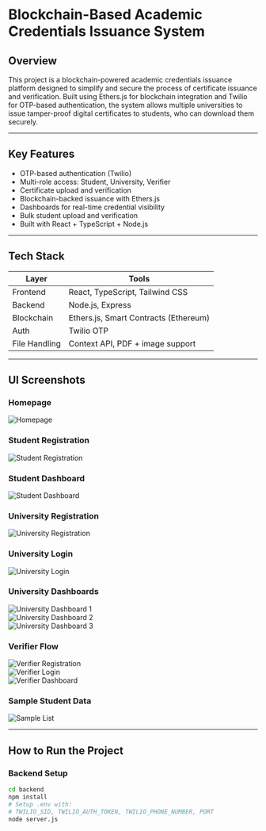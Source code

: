 # Blockchain-Based Academic Credentials Issuance System

## Overview

This project is a blockchain-powered academic credentials issuance platform designed to simplify and secure the process of certificate issuance and verification. Built using Ethers.js for blockchain integration and Twilio for OTP-based authentication, the system allows multiple universities to issue tamper-proof digital certificates to students, who can download them securely.

---

## Key Features

- OTP-based authentication (Twilio)
- Multi-role access: Student, University, Verifier
- Certificate upload and verification
- Blockchain-backed issuance with Ethers.js
- Dashboards for real-time credential visibility
- Bulk student upload and verification
- Built with React + TypeScript + Node.js

---

## Tech Stack

| Layer        | Tools                                |
|--------------|---------------------------------------|
| Frontend     | React, TypeScript, Tailwind CSS       |
| Backend      | Node.js, Express                      |
| Blockchain   | Ethers.js, Smart Contracts (Ethereum) |
| Auth         | Twilio OTP                            |
| File Handling| Context API, PDF + image support      |

---

## UI Screenshots

### Homepage  
![Homepage](./src/Images/outputs/1-Homepage.png)

### Student Registration  
![Student Registration](./src/Images/outputs/3-Student-Registration.png)

### Student Dashboard  
![Student Dashboard](./src/Images/outputs/5-Student-Dashboard.png)

### University Registration  
![University Registration](./src/Images/outputs/5-University-Registration.png)

### University Login  
![University Login](./src/Images/outputs/6-University-Login.png)

### University Dashboards  
![University Dashboard 1](./src/Images/outputs/7-University-Dashboard-1.png)  
![University Dashboard 2](./src/Images/outputs/8-University-Dashboard-2.png)  
![University Dashboard 3](./src/Images/outputs/9-University-Dashboard-3.png)

### Verifier Flow  
![Verifier Registration](./src/Images/outputs/9-Verifier-Registration.png)  
![Verifier Login](./src/Images/outputs/10-Verifier-Login-Page.png)  
![Verifier Dashboard](./src/Images/outputs/11-Verifier-Dashboard.png)

### Sample Student Data  
![Sample List](./src/Images/outputs/12-Sample-Students-List.png)

---

## How to Run the Project

### Backend Setup

```bash
cd backend
npm install
# Setup .env with:
# TWILIO_SID, TWILIO_AUTH_TOKEN, TWILIO_PHONE_NUMBER, PORT
node server.js
